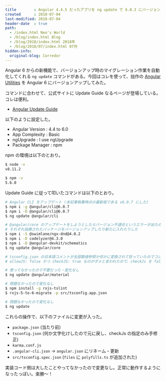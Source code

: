 ```yaml
---
title        : Angular 4.4.5 だったアプリを ng update で 6.0.3 にバージョンアップした
created      : 2018-07-04
last-modified: 2018-07-04
header-date  : true
path:
  - /index.html Neo's World
  - /blog/index.html Blog
  - /blog/2018/index.html 2018年
  - /blog/2018/07/index.html 07月
hidden-info:
  original-blog: Corredor
---
```


Angular 6 からの新機能で、バージョンアップ時のマイグレーション作業を自動化してくれる `ng update` コマンドがある。今回はコレを使って、拙作の [Angular Utilities](https://neos21.github.io/angular-utilities/) を Angular 6 にバージョンアップしてみた。

コマンドに合わせて、公式サイトに Update Guide なるページが登場している。コレは便利。

- [Angular Update Guide](https://update.angular.io/)

以下のように設定した。

- Angular Version : 4.4 to 6.0
- App Complexity : Basic
- ngUpgrade : I use ngUpgrade
- Package Manager : npm

npm の環境は以下のとおり。

```bash
$ node -v
v8.11.2

$ npm -v
5.6.0
```

Update Guide に従って叩いたコマンドは以下のとおり。

```bash
# Angular CLI をアップデート (本記事執筆時点の最新版である v6.0.7 にした)
$ npm i -g @angular/cli@6.0.7
$ npm i -D @angular/cli@6.0.7
$ ng update @angular/cli

# @angular/core のアップデートをしようとしたらバージョン不適合というエラーが出たので、
# それぞれ指摘されたパッケージをバージョンアップしたり新たに入れたりした
$ npm i -S @swimlane/ngx-dnd@4.0.2
$ npm i -D codelyzer@4.3.0
$ npm i -D @angular-devkit/schematics
$ ng update @angular/core

# tsconfig.json の日本語コメントが全部数値参照か何かに変換されて狂っていたのでコレだけ元に戻した
# allowJS: false かつ checkJS: true なのがダメと言われたので、checkJs を false にした

# 使ってなかったので不要だった・変化なし
$ ng update @angular/material

# 問題なかったので変化なし
$ npm install -g rxjs-tslint
$ rxjs-5-to-6-migrate -p src/tsconfig.app.json

# 問題なかったので変化なし
$ ng update
```

これらの操作で、以下のファイルに変更が入った。

- `package.json` (当たり前)
- `tsconfig.json` (何か文字化けしたので元に戻し、checkJs の指定のみ手修正)
- `karma.conf.js`
- `.angular-cli.json` → `angular.json` にリネーム・更新
- `src/tsconfig.spec.json` (`files` に `polyfills.ts` が追加された)

実装コード側は大したことやってなかったので変更なし。正常に動作するようになったっぽい。楽勝〜！
